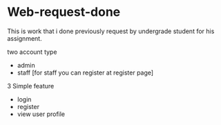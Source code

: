 # Web-request-done
This is work that i done previously request by undergrade student for his assignment.

two account type 
- admin
- staff [for staff you can register at register page]

3 Simple feature
- login
- register
- view user profile
